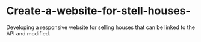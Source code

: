 # Create-a-website-for-stell-houses-
Developing a responsive website for selling houses that can be linked to the API and modified.
